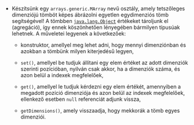 *   Készítsünk egy `arrays.generic.MArray` nevű osztály, amely tetszőleges dimenziójú tömböt képes ábrázolni egyetlen egydimenziós tömb segítségével! A tömbben [`java.lang.Object`](http://docs.oracle.com/javase/8/docs/api/java/lang/Object.html) értékeket tároljunk el (agregáció), így ennek köszönhetően lényegében bármilyen típusúak lehetnek. A műveletei legyenek a következőek:

    *   konstruktor, amellyel meg lehet adni, hogy mennyi dimenziónban és azokban a tömbünk milyen kiterjedésű legyen,

    *   `set()`, amellyel be tudjuk állítani egy elem értéket az adott dimenziók szerinti pozícióban, nyilván csak akkor, ha a dimenziók száma, és azon belül a indexek megfelelőek,

    *   `get()`, amellyel le tudjuk kérdezni egy elem értékét, amennyiben a megadott pozíció dimenziója és azon belül az indexek megfelelőek, ellenkező esetben `null` referenciát adjunk vissza,

    *   `getDimensions()`, amely visszaadja, hogy mekkorák a tömb egyes dimenziói.